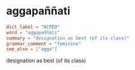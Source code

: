# aggapaññati

``` toml
dict_label = "NCPED"
word = "aggapaññati"
summary = "designation as best (of its class)"
grammar_comment = "feminine"
see_also = ["agga"]
```

designation as best (of its class)

